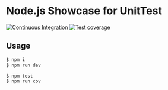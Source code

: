 # Node.js Showcase for UnitTest

[![Continuous Integration](https://github.com/atian25/node-unittest-showcase/actions/workflows/nodejs.yml/badge.svg)](https://github.com/atian25/node-unittest-showcase/actions/workflows/nodejs.yml)
[![Test coverage](https://img.shields.io/codecov/c/github/atian25/node-unittest-showcase.svg?style=flat-square)](https://codecov.io/gh/atian25/node-unittest-showcase)

## Usage

```bash
$ npm i
$ npm run dev

$ npm test
$ npm run cov
```
